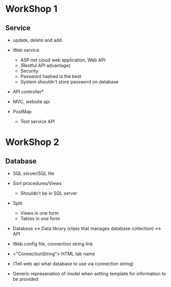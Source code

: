 # WorkShop 1

## Service 
- update, delete and add

- Web service
    - ASP.net cloud web application, Web API
    - (Restful API advantage)
    - Security
    - Password hashed is the best
    - System shouldn't store password on database

- API controller*
- MVC, website api

- PostMap
    - Test service API

# WorkShop 2 

## Database

- SQL server/SQL lite

- Sort procedures/Views
    - Shouldn't be in SQL server

- Split
    - Views in one form
    - Tables in one form

- Database <-> Data library (class that manages database collection) <-> API
- Web.config file, connection string link
- <"ConnectionString"> HTML tab name
- (Tell web api what database to use via connection string)
- Generic represenation of model when setting template for information to be provided

